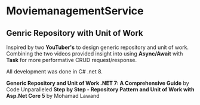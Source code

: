 # MoviemanagementService

## Genric Repository with Unit of Work

Inspired by two **YouTuber's** to design generic repository and unit of work.  
Combining the two videos provided insight into using __Async/Await__ with __Task__ for more performative 
CRUD request/response.

All development was done in C# .net 8.

**Generic Repository and Unit of Work .NET 7: A Comprehensive Guide** by Code Unparalleled
**Step by Step - Repository Pattern and Unit of Work with Asp.Net Core 5** by Mohamad Lawand